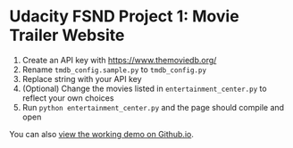 # Udacity FSND Project 1: Movie Trailer Website

1. Create an API key with https://www.themoviedb.org/
1. Rename `tmdb_config.sample.py` to `tmdb_config.py`
1. Replace string with your API key
1. (Optional) Change the movies listed in `entertainment_center.py` to reflect your own choices
1. Run `python entertainment_center.py` and the page should compile and open

You can also [view the working demo on Github.io](http://endlist.github.io/udacity-movies/).
